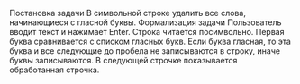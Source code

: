 Постановка задачи
В символьной строке удалить все слова, начинающиеся с гласной буквы.
Формализация задачи
Пользователь вводит текст и нажимает Enter.
Строка читается посимвольно. Первая буква сравнивается с списком гласных букв. Если буква гласная, то эта буква и все следующие до пробела не записываются в строку, иначе буквы записываются. 
В следующей строчке показывается обработанная строчка.

